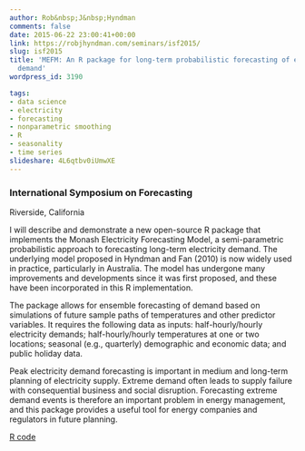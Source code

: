 ```yaml
---
author: Rob&nbsp;J&nbsp;Hyndman
comments: false
date: 2015-06-22 23:00:41+00:00
link: https://robjhyndman.com/seminars/isf2015/
slug: isf2015
title: 'MEFM: An R package for long-term probabilistic forecasting of electricity
  demand'
wordpress_id: 3190

tags:
- data science
- electricity
- forecasting
- nonparametric smoothing
- R
- seasonality
- time series
slideshare: 4L6qtbv0iUmwXE
---
```


### **International Symposium on Forecasting**


Riverside, California




I will describe and demonstrate a new open-source R package that implements the Monash Electricity Forecasting Model, a semi-parametric probabilistic approach to forecasting long-term electricity demand. The underlying model proposed in Hyndman and Fan (2010) is now widely used in practice, particularly in Australia. The model has undergone many improvements and developments since it was first proposed, and these have been incorporated in this R implementation.

The package allows for ensemble forecasting of demand based on simulations of future sample paths of temperatures and other predictor variables. It requires the following data as inputs: half-hourly/hourly electricity demands; half-hourly/hourly temperatures at one or two locations; seasonal (e.g., quarterly) demographic and economic data; and public holiday data.

Peak electricity demand forecasting is important in medium and long-term planning of electricity supply. Extreme demand often leads to supply failure with consequential business and social disruption. Forecasting extreme demand events is therefore an important problem in energy management, and this package provides a useful tool for energy companies and regulators in future planning.








[R code](https://robjhyndman.com/Rfiles/MEFMdemo.R)
